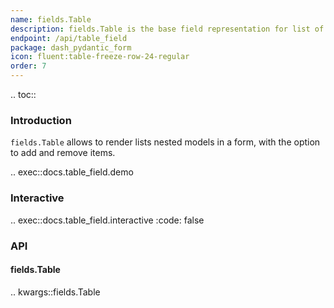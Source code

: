 ```yaml
---
name: fields.Table
description: fields.Table is the base field representation for list of nested pydantic models.
endpoint: /api/table_field
package: dash_pydantic_form
icon: fluent:table-freeze-row-24-regular
order: 7
---
```


.. toc::

### Introduction

`fields.Table` allows to render lists nested models in a form, with the option to add and remove items.

.. exec::docs.table_field.demo

### Interactive

.. exec::docs.table_field.interactive
    :code: false


### API

#### fields.Table

.. kwargs::fields.Table

